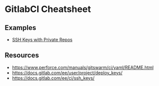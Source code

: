 # GitlabCI Cheatsheet

## Examples

- [SSH Keys with Private Repos](https://gitlab.com/gitlab-examples/ssh-private-key/-/blob/master/.gitlab-ci.yml)

## Resources

- https://www.perforce.com/manuals/gitswarm/ci/yaml/README.html
- https://docs.gitlab.com/ee/user/project/deploy_keys/
- https://docs.gitlab.com/ee/ci/ssh_keys/
